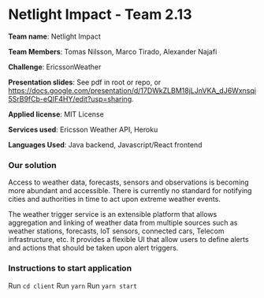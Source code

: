 # Netlight Impact - Team 2.13

**Team name**: Netlight Impact

**Team Members**: Tomas Nilsson, Marco Tirado, Alexander Najafi

**Challenge**: EricssonWeather

**Presentation slides**: See pdf in root or repo, or https://docs.google.com/presentation/d/17DWkZLBM18jLJnVKA_dJ6Wxnsqi5SrB9fCb-eQIF4HY/edit?usp=sharing. 

**Applied license**: MIT License

**Services used**: Ericsson Weather API, Heroku

**Languages Used**: Java backend, Javascript/React frontend

### Our solution
Access to weather data, forecasts, sensors and observations is becoming more abundant and accessible.
There is currently no standard for notifying cities and authorities in time to act upon extreme weather events. 

The weather trigger service is an extensible platform that allows aggregation and linking of weather
data from multiple sources such as weather stations, forecasts, IoT sensors, connected cars,
Telecom infrastructure, etc. It provides a flexible UI that allow users
to define alerts and actions that should be taken upon alert triggers.

### Instructions to start application
Run `cd client`
Run `yarn`
Run `yarn start`
